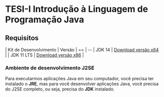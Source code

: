 # TESI-I Introdução à Linguagem de Programação Java

## Requisitos

| Kit de Desenvolvimento | Versão |
== | --
| JDK 14 | [Download versão x64](https://fatecspgov-my.sharepoint.com/:u:/g/personal/esdras_silva6_fatec_sp_gov_br/EUEXLI2XFkRGo4f2zfxibQYBqWkIR2olvkXNmzyOUcsJtw?e=pOa10l) |
| JDK 11 LTS | [Download versão x86](https://fatecspgov-my.sharepoint.com/:u:/g/personal/esdras_silva6_fatec_sp_gov_br/EQohLWHEPQhDnk_6KQsKUGkB6dC417c36tpmjGgYlSWnJA?e=Q83oon) |

### Ambiente de desenvolvimento J2SE


Para executarmos aplicações Java em seu computador, você precisa ter instalado o **JRE**, mas para você desenvolver aplicações Java, você precisa do J2SE completo, ou seja, precisa do **JDK** instalado.




